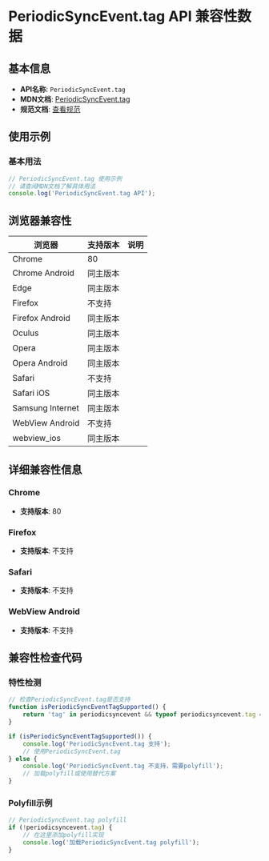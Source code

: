 # PeriodicSyncEvent.tag API 兼容性数据

## 基本信息

- **API名称**: `PeriodicSyncEvent.tag`
- **MDN文档**: [PeriodicSyncEvent.tag](https://developer.mozilla.org/docs/Web/API/PeriodicSyncEvent/tag)
- **规范文档**: [查看规范](https://wicg.github.io/periodic-background-sync/#dom-periodicsyncevent-tag)

## 使用示例

### 基本用法

```javascript
// PeriodicSyncEvent.tag 使用示例
// 请查阅MDN文档了解具体用法
console.log('PeriodicSyncEvent.tag API');
```

## 浏览器兼容性

| 浏览器 | 支持版本 | 说明 |
|--------|----------|------|
| Chrome | 80 |  |
| Chrome Android | 同主版本 |  |
| Edge | 同主版本 |  |
| Firefox | 不支持 |  |
| Firefox Android | 同主版本 |  |
| Oculus | 同主版本 |  |
| Opera | 同主版本 |  |
| Opera Android | 同主版本 |  |
| Safari | 不支持 |  |
| Safari iOS | 同主版本 |  |
| Samsung Internet | 同主版本 |  |
| WebView Android | 不支持 |  |
| webview_ios | 同主版本 |  |

## 详细兼容性信息

### Chrome

- **支持版本**: 80

### Firefox

- **支持版本**: 不支持

### Safari

- **支持版本**: 不支持

### WebView Android

- **支持版本**: 不支持

## 兼容性检查代码

### 特性检测

```javascript
// 检查PeriodicSyncEvent.tag是否支持
function isPeriodicSyncEventTagSupported() {
    return 'tag' in periodicsyncevent && typeof periodicsyncevent.tag === 'function';
}

if (isPeriodicSyncEventTagSupported()) {
    console.log('PeriodicSyncEvent.tag 支持');
    // 使用PeriodicSyncEvent.tag
} else {
    console.log('PeriodicSyncEvent.tag 不支持，需要polyfill');
    // 加载polyfill或使用替代方案
}
```

### Polyfill示例

```javascript
// PeriodicSyncEvent.tag polyfill
if (!periodicsyncevent.tag) {
    // 在这里添加polyfill实现
    console.log('加载PeriodicSyncEvent.tag polyfill');
}
```

